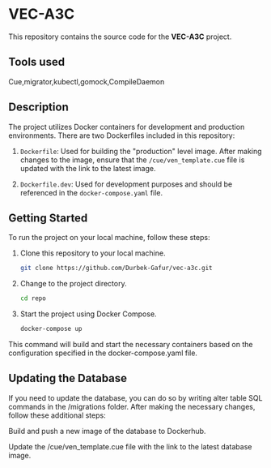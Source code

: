 # VEC-A3C

This repository contains the source code for the **VEC-A3C** project.

## Tools used
Cue,migrator,kubectl,gomock,CompileDaemon

## Description

The project utilizes Docker containers for development and production environments. There are two Dockerfiles included in this repository:

1. `Dockerfile`: Used for building the "production" level image. After making changes to the image, ensure that the `/cue/ven_template.cue` file is updated with the link to the latest image.

2. `Dockerfile.dev`: Used for development purposes and should be referenced in the `docker-compose.yaml` file.

## Getting Started

To run the project on your local machine, follow these steps:

1. Clone this repository to your local machine.

   ```bash
   git clone https://github.com/Durbek-Gafur/vec-a3c.git

2. Change to the project directory.

    ```bash
    cd repo

3. Start the project using Docker Compose.

    ```bash
    docker-compose up

This command will build and start the necessary containers based on the configuration specified in the docker-compose.yaml file.

## Updating the Database
If you need to update the database, you can do so by writing alter table SQL commands in the /migrations folder. After making the necessary changes, follow these additional steps:

Build and push a new image of the database to Dockerhub.

Update the /cue/ven_template.cue file with the link to the latest database image.
